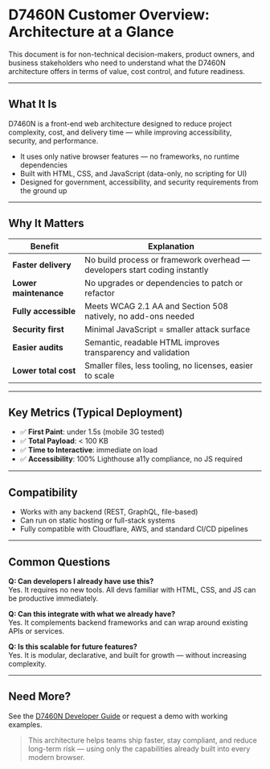 # D7460N Customer Overview: Architecture at a Glance

This document is for non-technical decision-makers, product owners, and business stakeholders who need to understand what the D7460N architecture offers in terms of value, cost control, and future readiness.

---

## What It Is

D7460N is a front-end web architecture designed to reduce project complexity, cost, and delivery time — while improving accessibility, security, and performance.

- It uses only native browser features — no frameworks, no runtime dependencies
- Built with HTML, CSS, and JavaScript (data-only, no scripting for UI)
- Designed for government, accessibility, and security requirements from the ground up

---

## Why It Matters

| Benefit               | Explanation                                                                |
| --------------------- | -------------------------------------------------------------------------- |
| **Faster delivery**   | No build process or framework overhead — developers start coding instantly |
| **Lower maintenance** | No upgrades or dependencies to patch or refactor                           |
| **Fully accessible**  | Meets WCAG 2.1 AA and Section 508 natively, no add-ons needed              |
| **Security first**    | Minimal JavaScript = smaller attack surface                                |
| **Easier audits**     | Semantic, readable HTML improves transparency and validation               |
| **Lower total cost**  | Smaller files, less tooling, no licenses, easier to scale                  |

---

## Key Metrics (Typical Deployment)

- ✅ **First Paint**: under 1.5s (mobile 3G tested)
- ✅ **Total Payload**: < 100 KB
- ✅ **Time to Interactive**: immediate on load
- ✅ **Accessibility**: 100% Lighthouse a11y compliance, no JS required

---

## Compatibility

- Works with any backend (REST, GraphQL, file-based)
- Can run on static hosting or full-stack systems
- Fully compatible with Cloudflare, AWS, and standard CI/CD pipelines

---

## Common Questions

**Q: Can developers I already have use this?**  
Yes. It requires no new tools. All devs familiar with HTML, CSS, and JS can be productive immediately.

**Q: Can this integrate with what we already have?**  
Yes. It complements backend frameworks and can wrap around existing APIs or services.

**Q: Is this scalable for future features?**  
Yes. It is modular, declarative, and built for growth — without increasing complexity.

---

## Need More?

See the [D7460N Developer Guide](../d7460n-dev-guide/index.md) or request a demo with working examples.

> This architecture helps teams ship faster, stay compliant, and reduce long-term risk — using only the capabilities already built into every modern browser.
